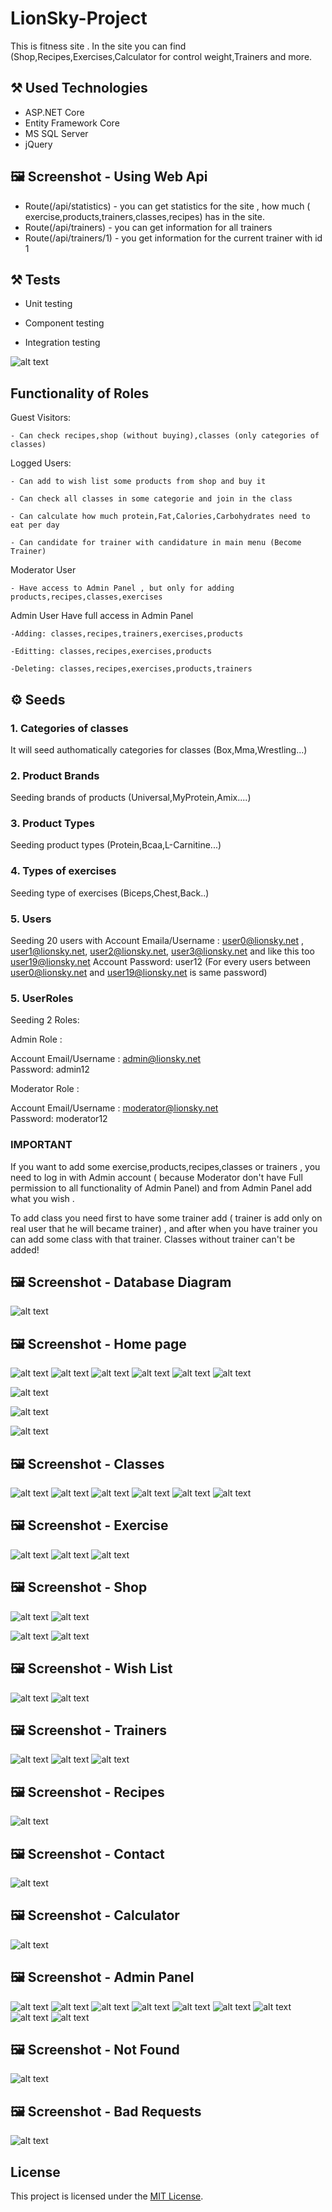 # LionSky-Project

This is fitness site . In the site you can find (Shop,Recipes,Exercises,Calculator for control weight,Trainers and more.

## :hammer_and_pick: Used Technologies

- ASP.NET Core
- Entity Framework Core
- MS SQL Server
- jQuery


## :framed_picture: Screenshot - Using Web Api 
  - Route(/api/statistics) - you can get statistics for the site , how much ( exercise,products,trainers,classes,recipes) has in the site.
  - Route(/api/trainers) - you can get information for all trainers
  - Route(/api/trainers/1) - you get information for the current trainer with id 1


## :hammer_and_pick: Tests

- Unit testing

- Component testing

- Integration testing

![alt text](https://github.com/rbbozhilov/LionSky-Project/blob/main/LionSky-Images/Tests.jpg)



## Functionality of Roles

Guest Visitors:

    - Can check recipes,shop (without buying),classes (only categories of classes)
   
Logged Users:

    - Can add to wish list some products from shop and buy it
    
    - Can check all classes in some categorie and join in the class
    
    - Can calculate how much protein,Fat,Calories,Carbohydrates need to eat per day
    
    - Can candidate for trainer with candidature in main menu (Become Trainer)
    
Moderator User

    - Have access to Admin Panel , but only for adding products,recipes,classes,exercises
    
Admin User
    Have full access in Admin Panel 
    
    -Adding: classes,recipes,trainers,exercises,products
    
    -Editting: classes,recipes,exercises,products
    
    -Deleting: classes,recipes,exercises,products,trainers
    
     

## :gear: Seeds

### 1. Categories of classes
It will seed authomatically categories for classes (Box,Mma,Wrestling...)

### 2. Product Brands
Seeding brands of products (Universal,MyProtein,Amix....)

### 3. Product Types
Seeding product types (Protein,Bcaa,L-Carnitine...)

### 4. Types of exercises
Seeding type of exercises (Biceps,Chest,Back..)
 
### 5. Users
Seeding 20 users with 
       Account Emaila/Username : user0@lionsky.net , user1@lionsky.net, user2@lionsky.net, user3@lionsky.net and like this too user19@lionsky.net
       Account Password: user12 (For every users between user0@lionsky.net and user19@lionsky.net is same password)
       
### 5. UserRoles
Seeding 2 Roles:

Admin Role : 

  Account Email/Username : admin@lionsky.net   
  Password: admin12

Moderator Role : 

  Account Email/Username : moderator@lionsky.net   
  Password: moderator12


###  IMPORTANT
If you want to add some exercise,products,recipes,classes or trainers , you need to log in with Admin account ( because Moderator  don't have Full permission to all functionality of Admin Panel) and from Admin Panel add what you wish . 

To add class you need first to have some trainer add ( trainer is add only on real user that he will became trainer) , and after when you have trainer you can add some class with that trainer. Classes without trainer can't be added!


## :framed_picture: Screenshot - Database Diagram

![alt text](https://github.com/rbbozhilov/LionSky-Project/blob/main/LionSky-Images/Database.jpg)

## :framed_picture: Screenshot - Home page

![alt text](https://github.com/rbbozhilov/LionSky-Project/blob/main/LionSky-Images/homePage1.jpg)
![alt text](https://github.com/rbbozhilov/LionSky-Project/blob/main/LionSky-Images/homePage3.jpg)
![alt text](https://github.com/rbbozhilov/LionSky-Project/blob/main/LionSky-Images/HomePage2.jpg)
![alt text](https://github.com/rbbozhilov/LionSky-Project/blob/main/LionSky-Images/HomePage5.jpg)
![alt text](https://github.com/rbbozhilov/LionSky-Project/blob/main/LionSky-Images/HomePage6.jpg)
![alt text](https://github.com/rbbozhilov/LionSky-Project/blob/main/LionSky-Images/HomePagePhone.jpg)

![alt text](https://github.com/rbbozhilov/LionSky-Project/blob/main/LionSky-Images/HomePagePhone2.jpg)

![alt text](https://github.com/rbbozhilov/LionSky-Project/blob/main/LionSky-Images/FooterPhone.jpg)

![alt text](https://github.com/rbbozhilov/LionSky-Project/blob/main/LionSky-Images/MenuPhone.jpg)

## :framed_picture: Screenshot - Classes

![alt text](https://github.com/rbbozhilov/LionSky-Project/blob/main/LionSky-Images/classPage1.jpg)
![alt text](https://github.com/rbbozhilov/LionSky-Project/blob/main/LionSky-Images/MyClassesPage.jpg)
![alt text](https://github.com/rbbozhilov/LionSky-Project/blob/main/LionSky-Images/ClassesViewPage.jpg)
![alt text](https://github.com/rbbozhilov/LionSky-Project/blob/main/LionSky-Images/ClassesPhone.jpg)
![alt text](https://github.com/rbbozhilov/LionSky-Project/blob/main/LionSky-Images/ClassPage2.jpg)
![alt text](https://github.com/rbbozhilov/LionSky-Project/blob/main/LionSky-Images/ClassDetails.jpg)


## :framed_picture: Screenshot - Exercise

![alt text](https://github.com/rbbozhilov/LionSky-Project/blob/main/LionSky-Images/ExercisePage.jpg)
![alt text](https://github.com/rbbozhilov/LionSky-Project/blob/main/LionSky-Images/ViewExercisePage.jpg)
![alt text](https://github.com/rbbozhilov/LionSky-Project/blob/main/LionSky-Images/ExercisePhone.jpg)


## :framed_picture: Screenshot - Shop

![alt text](https://github.com/rbbozhilov/LionSky-Project/blob/main/LionSky-Images/ShopPage.jpg)
![alt text](https://github.com/rbbozhilov/LionSky-Project/blob/main/LionSky-Images/ShopPhone.jpg)

![alt text](https://github.com/rbbozhilov/LionSky-Project/blob/main/LionSky-Images/ProductsPhone.jpg)
![alt text](https://github.com/rbbozhilov/LionSky-Project/blob/main/LionSky-Images/ViewProductsPage.jpg)


## :framed_picture: Screenshot - Wish List

![alt text](https://github.com/rbbozhilov/LionSky-Project/blob/main/LionSky-Images/WishListPhone.jpg)
![alt text](https://github.com/rbbozhilov/LionSky-Project/blob/main/LionSky-Images/WishListPage.jpg)


## :framed_picture: Screenshot - Trainers

![alt text](https://github.com/rbbozhilov/LionSky-Project/blob/main/LionSky-Images/TrainersPage.jpg)
![alt text](https://github.com/rbbozhilov/LionSky-Project/blob/main/LionSky-Images/TrainersPhone.jpg)
![alt text](https://github.com/rbbozhilov/LionSky-Project/blob/main/LionSky-Images/ViewTrainersPage.jpg)


## :framed_picture: Screenshot - Recipes

![alt text](https://github.com/rbbozhilov/LionSky-Project/blob/main/LionSky-Images/RecipePage.jpg)


## :framed_picture: Screenshot - Contact

![alt text](https://github.com/rbbozhilov/LionSky-Project/blob/main/LionSky-Images/ContactPage.jpg)


## :framed_picture: Screenshot - Calculator

![alt text](https://github.com/rbbozhilov/LionSky-Project/blob/main/LionSky-Images/CalculatorPage.jpg)


## :framed_picture: Screenshot - Admin Panel

![alt text](https://github.com/rbbozhilov/LionSky-Project/blob/main/LionSky-Images/AddExercisePage.jpg)
![alt text](https://github.com/rbbozhilov/LionSky-Project/blob/main/LionSky-Images/AddProductAdminPanelPage.jpg)
![alt text](https://github.com/rbbozhilov/LionSky-Project/blob/main/LionSky-Images/AddProductPhone.jpg)
![alt text](https://github.com/rbbozhilov/LionSky-Project/blob/main/LionSky-Images/AddRecipe.jpg)
![alt text](https://github.com/rbbozhilov/LionSky-Project/blob/main/LionSky-Images/AddTrainerPage.jpg)
![alt text](https://github.com/rbbozhilov/LionSky-Project/blob/main/LionSky-Images/AdminPanelPage.jpg)
![alt text](https://github.com/rbbozhilov/LionSky-Project/blob/main/LionSky-Images/DeleteEditProductPage.jpg)
![alt text](https://github.com/rbbozhilov/LionSky-Project/blob/main/LionSky-Images/EditRemoveExercisePage.jpg)
![alt text](https://github.com/rbbozhilov/LionSky-Project/blob/main/LionSky-Images/EditRemoveRecipePage.jpg)

## :framed_picture: Screenshot - Not Found 

![alt text](https://github.com/rbbozhilov/LionSky-Project/blob/main/LionSky-Images/NotFound.jpg)

## :framed_picture: Screenshot - Bad Requests

![alt text](https://github.com/rbbozhilov/LionSky-Project/blob/main/LionSky-Images/ElseErrorLikeBadRequestPage.jpg)




## License

This project is licensed under the [MIT License](LICENSE).
